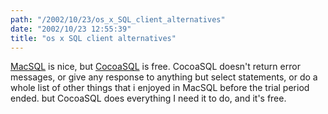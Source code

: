 ```yaml
---
path: "/2002/10/23/os_x_SQL_client_alternatives" 
date: "2002/10/23 12:55:39" 
title: "os x SQL client alternatives" 
---
```

<p><a href="http://www.rtlabs.com/macsql/">MacSQL</a> is nice, but <a href="http://www.versiontracker.com/moreinfo.fcgi?id=10887&amp;db=mac">CocoaSQL</a> is free. CocoaSQL doesn't return error messages, or give any response to anything but select statements, or do a whole list of other things that i enjoyed in MacSQL before the trial period ended. but CocoaSQL does everything I need it to do, and it's free.</p>